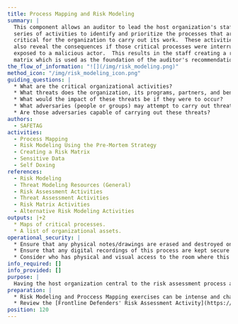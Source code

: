 ```yaml
---
title: Process Mapping and Risk Modeling
summary: |
  This component allows an auditor to lead the host organization's staff in a
  series of activities to identify and prioritize the processes that are
  critical for the organization to carry out its work.  These activities will
  also reveal the consequences if those critical processes were interrupted or
  exposed to a malicious actor.  This results in the staff creating a risk
  matrix which is used as the foundation of the auditor's recommendations.
the_flow_of_information: "![](/img/risk_modeling.png)"
method_icon: "/img/risk_modeling_icon.png"
guiding_questions: |
  * What are the critical organizational activities?
  * What threats does the organization, its programs, partners, and beneficiaries face?
  * What would the impact of these threats be if they were to occur?
  * What adversaries (people or groups) may attempt to carry out threats?
  * Are those adversaries capable of carrying out these threats?
authors:
  - SAFETAG
activities:
  - Process Mapping
  - Risk Modeling Using the Pre-Mortem Strategy
  - Creating a Risk Matrix
  - Sensitive Data
  - Self Doxing
references:
  - Risk Modeling
  - Threat Modeling Resources (General)
  - Risk Assessment Activities
  - Threat Assessment Activities
  - Risk Matrix Activities
  - Alternative Risk Modeling Activities
outputs: |+2
  * Maps of critical processes.
  * A list of organizational assets.
operational_security: |
  * Ensure that any physical notes/drawings are erased and destroyed once digitally recorded.
  * Ensure that any digital recordings of this process are kept secure and encrypted.
  * Consider who has physical and visual access to the room where this process takes place, and if the room can be secured if this activity may span long/overnight breaks.
info_required: []
info_provided: []
purpose: |
  Having the host organization central to the risk assessment process allows the auditor to put their threats and recommendations into the host's own narrative. With greater ownership of the process the staff will be more engaged in addressing the threats identified when the audit is complete. [^social_engineering_important_all] By engaging as many staff as possible the auditor also is providing a framework for staff to examine future concerns when the auditor is gone. The existing in/formal security practices captured during this process will be used to remove organizational and psyco-social barriers to starting new practices.
preparation: |
  * Risk Modeling and Proccess Mapping exercises can be intense and challenging to facilitate.   Risk modeling will require a mixed approach of exercises, and the order which you identify each component will vary depending upon the organization. Prepare and review your exercises, and plan for how they will flow together. Note your specific desired outcomes to easily recover or re-direct the activity based on emergent needs.
  * Review the [Frontline Defenders' Risk Assessment Activity](https://www.frontlinedefenders.org/sites/default/files/workbook_eng_master.pdf)
position: 120
---
```


